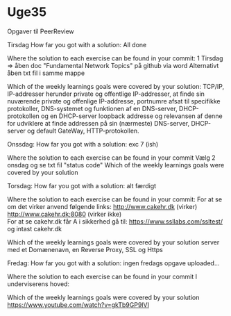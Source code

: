 # Uge35
Opgaver til PeerReview



Tirsdag
How far you got with a solution:
All done

Where the solution to each exercise can be found in your commit:
1 Tirsdag => åben doc "Fundamental Network Topics" på github via word 
             Alternativt åben txt fil i samme mappe

Which of the weekly learnings goals were covered by your solution:
 TCP/IP, IP-addresser herunder private og offentlige IP-addresser,
 at finde sin nuværende private og offenlige IP-addresse,
 portnumre afsat til specifikke protokoller, DNS-systemet og funktionen af en DNS-server,
 DHCP-protokollen og en DHCP-server
 loopback addresse og relevansen af denne for udviklere
 at finde addressen på sin (nærmeste) DNS-server, DHCP-server og default GateWay,
 HTTP-protokollen.

Onssdag:
How far you got with a solution: exc 7 (ish)

Where the solution to each exercise can be found in your commit
Vælg 2 onsdag og se txt fil "status code"
Which of the weekly learnings goals were covered by your solution


Torsdag:
How far you got with a solution: alt færdigt

Where the solution to each exercise can be found in your commit:
For at se om det virker anvend følgende links:
http://www.cakehr.dk (virker)
http://www.cakehr.dk;8080 (virker ikke)  
For at se cakehr.dk får A i sikkerhed gå til: https://www.ssllabs.com/ssltest/
og intast cakehr.dk

Which of the weekly learnings goals were covered by your solution
server med et Domænenavn, en Reverse Proxy, SSL og Https

Fredag:
How far you got with a solution: 
ingen fredags opgave uploaded... 

Where the solution to each exercise can be found in your commit
I underviserens hoved: 

Which of the weekly learnings goals were covered by your solution
https://www.youtube.com/watch?v=gkTb9GP9lVI